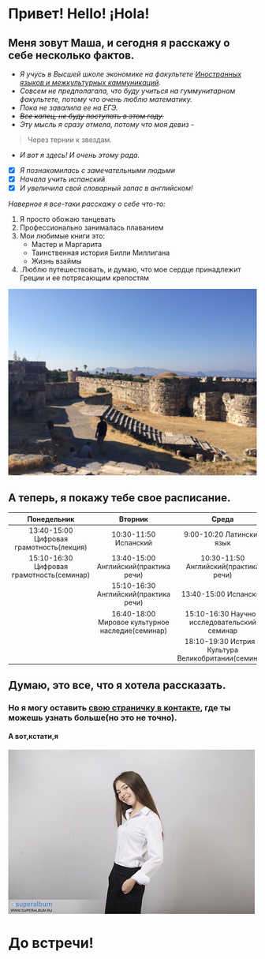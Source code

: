 # Привет! Hello! ¡Hola!
## Меня зовут Маша, и сегодня я расскажу о себе несколько фактов.


*  *Я учусь в Высшей школе экономике на факультете [Иностранных языков и межкультурных каммуникаций](https://www.hse.ru/ba/lang/).*
*  *Совсем не предполагала, что буду учиться на гуммунитарном факультете, потому что очень люблю математику.*
*  *_Пока не завалила ее на ЕГЭ._*
*  *~~Все капец, не буду поступать в этом году.~~*
*  *Эту мысль я сразу отмела, потому что моя девиз -*
> Через тернии к звездам.
*  *И вот я здесь! И очень этому рада.*

*  [x] *Я познакомилась с замечательными людьми*
*  [x] *Начала учить испанский*
*  [x] *И увеличила свой словарный запас в английском!*

*Наверное я все-таки расскажу о себе что-то:*
1. Я просто обожаю танцевать
2. Профессионально занималась плаванием
3. Мои любимые книги это:
    * Мастер и Маргарита
    * Таинственная история Билли Миллигана
    * Жизнь взаймы
4. .Люблю путешествовать, и думаю, что мое сердце принадлежит Греции и ее потрясающим крепостям

![](https://github.com/msidelnikova/hw1/blob/master/IMG_9801.JPG) 


                  
## А теперь, я покажу тебе свое расписание.
 
Понедельник|Вторник|Среда|Четверг|Пятница
|:-:|:-:|:-:|:-:|:-:
|13:40-15:00 Цифровая грамотность(лекция)|10:30-11:50 Испанский|9:00-10:20 Латинский язык|12:10-13:30 Английский(практическое занятие)|12:10-13:30 Испанский
|15:10-16:30 Цифровая грамотность(семинар)|13:40-15:00 Английский(практика речи)|10:30-11:50 Английский(практика речи)|13:40-15:00 Английский(фонетика)|15:10-16:30 Истрия и Культура Великобритании(леккция)
||15:10-16:30 Английский(практика речи)|13:40-15:00 Испанский|15:10-16:30 Английский(грамматика)|16:40-18:00 Мировое культурное наследие(лекция)
||16:40-18:00 Мировое культурное наследие(семинар)|15:10-16:30 Научно-исследовательский семинар|16:40-18:00 Английский(грамматика)||
|||18:10-19:30 Истрия и Культура Великобритании(семинар)|||

## Думаю, это все, что я хотела рассказать.
### Но я могу оставить [свою страничку в контакте](https://vk.com/sidelnikova_maria), где ты можешь узнать больше(но это не точно).

#### А вот,кстати,я

![](https://github.com/msidelnikova/hw1/blob/master/IMG_7122.JPG)            

# До встречи!
